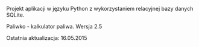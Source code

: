 Projekt aplikacji w języku Python z wykorzystaniem relacyjnej bazy danych SQLite.

Paliwko - kalkulator paliwa.
Wersja 2.5

Ostatnia aktualizacja: 16.05.2015
